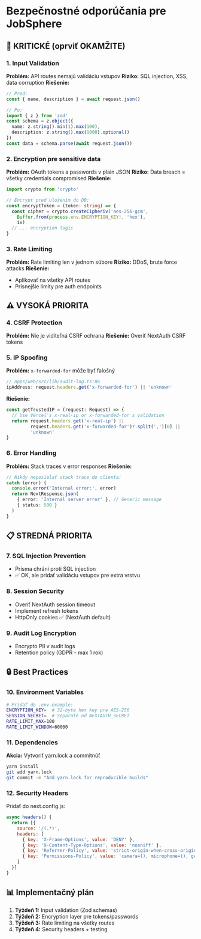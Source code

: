 # Bezpečnostné odporúčania pre JobSphere

## 🚨 KRITICKÉ (oprviť OKAMŽITE)

### 1. Input Validation
**Problém:** API routes nemajú validáciu vstupov
**Riziko:** SQL injection, XSS, data corruption
**Riešenie:**
```typescript
// Pred:
const { name, description } = await request.json()

// Po:
import { z } from 'zod'
const schema = z.object({
  name: z.string().min(1).max(100),
  description: z.string().max(1000).optional()
})
const data = schema.parse(await request.json())
```

### 2. Encryption pre sensitive data
**Problém:** OAuth tokens a passwords v plain JSON
**Riziko:** Data breach = všetky credentials compromised
**Riešenie:**
```typescript
import crypto from 'crypto'

// Encrypt pred uložením do DB:
const encryptToken = (token: string) => {
  const cipher = crypto.createCipheriv('aes-256-gcm',
    Buffer.from(process.env.ENCRYPTION_KEY!, 'hex'),
    iv)
  // ... encryption logic
}
```

### 3. Rate Limiting
**Problém:** Rate limiting len v jednom súbore
**Riziko:** DDoS, brute force attacks
**Riešenie:**
- Aplikovať na všetky API routes
- Prísnejšie limity pre auth endpoints

## ⚠️ VYSOKÁ PRIORITA

### 4. CSRF Protection
**Problém:** Nie je viditeľná CSRF ochrana
**Riešenie:** Overiť NextAuth CSRF tokens

### 5. IP Spoofing
**Problém:** `x-forwarded-for` môže byť falošný
```typescript
// apps/web/src/lib/audit-log.ts:86
ipAddress: request.headers.get('x-forwarded-for') || 'unknown'
```
**Riešenie:**
```typescript
const getTrustedIP = (request: Request) => {
  // Use Vercel's x-real-ip or x-forwarded-for s validation
  return request.headers.get('x-real-ip') ||
         request.headers.get('x-forwarded-for')?.split(',')[0] ||
         'unknown'
}
```

### 6. Error Handling
**Problém:** Stack traces v error responses
**Riešenie:**
```typescript
// Nikdy neposielať stack trace do clienta:
catch (error) {
  console.error('Internal error:', error)
  return NextResponse.json(
    { error: 'Internal server error' }, // Generic message
    { status: 500 }
  )
}
```

## 📋 STREDNÁ PRIORITA

### 7. SQL Injection Prevention
- Prisma chráni proti SQL injection
- ✅ OK, ale pridať validáciu vstupov pre extra vrstvu

### 8. Session Security
- Overiť NextAuth session timeout
- Implement refresh tokens
- HttpOnly cookies ✅ (NextAuth default)

### 9. Audit Log Encryption
- Encrypto PII v audit logs
- Retention policy (GDPR - max 1 rok)

## 🔒 Best Practices

### 10. Environment Variables
```bash
# Pridať do .env.example:
ENCRYPTION_KEY=  # 32-byte hex key pre AES-256
SESSION_SECRET=  # Separate od NEXTAUTH_SECRET
RATE_LIMIT_MAX=100
RATE_LIMIT_WINDOW=60000
```

### 11. Dependencies
**Akcia:** Vytvoriť yarn.lock a commitnúť
```bash
yarn install
git add yarn.lock
git commit -m "Add yarn.lock for reproducible builds"
```

### 12. Security Headers
Pridať do next.config.js:
```javascript
async headers() {
  return [{
    source: '/(.*)',
    headers: [
      { key: 'X-Frame-Options', value: 'DENY' },
      { key: 'X-Content-Type-Options', value: 'nosniff' },
      { key: 'Referrer-Policy', value: 'strict-origin-when-cross-origin' },
      { key: 'Permissions-Policy', value: 'camera=(), microphone=(), geolocation=()' }
    ]
  }]
}
```

## 📊 Implementačný plán

1. **Týždeň 1:** Input validation (Zod schemas)
2. **Týždeň 2:** Encryption layer pre tokens/passwords
3. **Týždeň 3:** Rate limiting na všetky routes
4. **Týždeň 4:** Security headers + testing
